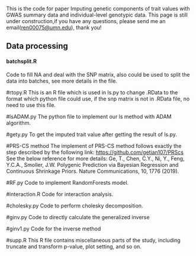 This is the code for paper Imputing genetic components of trait values with GWAS summary data and individual-level genotypic data.
This page is still under construction,if you have any questions, please send me an email(ren00075@umn.edu), thank you!


## Data processing


#### batchsplit.R
Code to fill NA and deal with the SNP matrix, also could be used to split the data into batches, see more details in the file.

#rtopy.R
This is an R file which is used in ls.py to change .RData to the format which python file could use, if the snp matrix is not in .RData file, no need to use this file.

#lsADAM.py
The python file to implement our ls method with ADAM algorithm.

#gety.py
To get the imputed trait value after getting the result of ls.py.

#PRS-CS method
The implement of PRS-CS method follows exactly the step described by the following link: https://github.com/getian107/PRScs
See the below reference for more details: Ge, T., Chen, C.Y., Ni, Y., Feng, Y.C.A., Smoller, J.W. Polygenic Prediction via Bayesian Regression and Continuous Shrinkage Priors.
Nature Communications, 10, 1776 (2019). 

#RF.py
Code to implement RandomForests model.

#interaction.R
Code for interaction analysis.

#cholesky.py
Code to perform cholesky decomposition.

#ginv.py
Code to directly calculate the generalized inverse 

#ginv1.py
Code for the inverse method

#supp.R
This R file contains miscellaneous parts of the study, including truncate and transform p-value, plot setting, and so on. 
